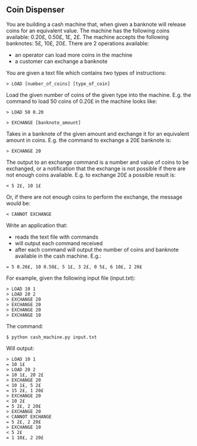 

## Coin Dispenser 


You are building a cash machine that, when given a banknote will release coins for an equivalent
value.
The machine has the following coins available: 0.20£, 0.50£, 1£, 2£.
The machine accepts the following banknotes: 5£, 10£, 20£.
There are 2 operations available:
 - an operator can load more coins in the machine
 - a customer can exchange a banknote
 
You are given a text file which contains two types of instructions:

```text
> LOAD [number_of_coins] [type_of_coin]
```
Load the given number of coins of the given type into the machine.
E.g. the command to load 50 coins of 0.20£ in the machine looks like:

```text
> LOAD 50 0.20
```

```text
> EXCHANGE [banknote_amount]
```

Takes in a banknote of the given amount and exchange it for an equivalent amount in
coins.
E.g. the command to exchange a 20£ banknote is:
```text
> EXCHANGE 20
```

The output to an exchange command is a number and value of coins to be exchanged, or
a notification that the exchange is not possible if there are not enough coins available.
E.g. to exchange 20£ a possible result is:
```text
< 5 2£, 10 1£
```

Or, if there are not enough coins to perform the exchange, the message would be:
```text
< CANNOT EXCHANGE
```

Write an application that:
 - reads the text file with commands
 -  will output each command received
 -  after each command will output the number of coins and banknote available
   in the cash machine. E.g.:
```text
= 5 0.20£, 10 0.50£, 5 1£, 3 2£, 0 5£, 6 10£, 2 20£
```   

For example, given the following input file (input.txt):
```text
> LOAD 10 1
> LOAD 20 2
> EXCHANGE 20
> EXCHANGE 20
> EXCHANGE 20
> EXCHANGE 10
```

The command:
```shell script
$ python cash_machine.py input.txt
```
Will output:
```textmate
> LOAD 10 1
= 10 1£
> LOAD 20 2
= 10 1£, 20 2£
> EXCHANGE 20
< 10 1£, 5 2£
= 15 2£, 1 20£
> EXCHANGE 20
< 10 2£
= 5 2£, 2 20£
> EXCHANGE 20
< CANNOT EXCHANGE
= 5 2£, 2 20£
> EXCHANGE 10
< 5 2£
= 1 10£, 2 20£
```



